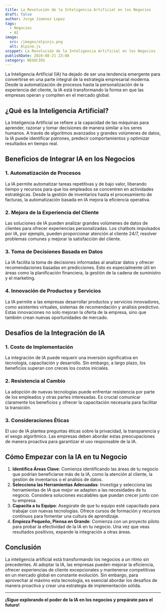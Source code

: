 ```yaml
---
title: La Revolución de la Inteligencia Artificial en los Negocios
draft: false
author: Jorge Jimenez Lopez
tags:
  - Negocios 
  - AI
image:
  src: /images/alpinjs.png
  alt: Alpine.js
snippet: La Revolución de la Inteligencia Artificial en los Negocios
publishDate: 2024-08-21 23:08
category: NEGOCIOS
---
```

La Inteligencia Artificial (IA) ha dejado de ser una tendencia emergente para convertirse en una parte integral de la estrategia empresarial moderna. Desde la automatización de procesos hasta la personalización de la experiencia del cliente, la IA está transformando la forma en que las empresas operan y compiten en el mercado global.

## ¿Qué es la Inteligencia Artificial?

La Inteligencia Artificial se refiere a la capacidad de las máquinas para aprender, razonar y tomar decisiones de manera similar a los seres humanos. A través de algoritmos avanzados y grandes volúmenes de datos, la IA puede identificar patrones, predecir comportamientos y optimizar resultados en tiempo real.

## Beneficios de Integrar IA en los Negocios

### 1. **Automatización de Procesos**
La IA permite automatizar tareas repetitivas y de bajo valor, liberando tiempo y recursos para que los empleados se concentren en actividades estratégicas. Desde la gestión de inventarios hasta el procesamiento de facturas, la automatización basada en IA mejora la eficiencia operativa.

### 2. **Mejora de la Experiencia del Cliente**
Las soluciones de IA pueden analizar grandes volúmenes de datos de clientes para ofrecer experiencias personalizadas. Los chatbots impulsados por IA, por ejemplo, pueden proporcionar atención al cliente 24/7, resolver problemas comunes y mejorar la satisfacción del cliente.

### 3. **Toma de Decisiones Basada en Datos**
La IA facilita la toma de decisiones informadas al analizar datos y ofrecer recomendaciones basadas en predicciones. Esto es especialmente útil en áreas como la planificación financiera, la gestión de la cadena de suministro y el marketing.

### 4. **Innovación de Productos y Servicios**
La IA permite a las empresas desarrollar productos y servicios innovadores, como asistentes virtuales, sistemas de recomendación y análisis predictivo. Estas innovaciones no solo mejoran la oferta de la empresa, sino que también crean nuevas oportunidades de mercado.

## Desafíos de la Integración de IA

### 1. **Costo de Implementación**
La integración de IA puede requerir una inversión significativa en tecnología, capacitación y desarrollo. Sin embargo, a largo plazo, los beneficios superan con creces los costos iniciales.

### 2. **Resistencia al Cambio**
La adopción de nuevas tecnologías puede enfrentar resistencia por parte de los empleados y otras partes interesadas. Es crucial comunicar claramente los beneficios y ofrecer la capacitación necesaria para facilitar la transición.

### 3. **Consideraciones Éticas**
El uso de IA plantea preguntas éticas sobre la privacidad, la transparencia y el sesgo algorítmico. Las empresas deben abordar estas preocupaciones de manera proactiva para garantizar el uso responsable de la IA.

## Cómo Empezar con la IA en tu Negocio

1. **Identifica Áreas Clave**: Comienza identificando las áreas de tu negocio que podrían beneficiarse más de la IA, como la atención al cliente, la gestión de inventarios o el análisis de datos.
2. **Selecciona las Herramientas Adecuadas**: Investiga y selecciona las herramientas de IA que mejor se adapten a las necesidades de tu negocio. Considera soluciones escalables que puedan crecer junto con tu empresa.
3. **Capacita a tu Equipo**: Asegúrate de que tu equipo esté capacitado para trabajar con nuevas tecnologías. Ofrece cursos de formación y recursos continuos para fomentar una cultura de aprendizaje.
4. **Empieza Pequeño, Piensa en Grande**: Comienza con un proyecto piloto para probar la efectividad de la IA en tu negocio. Una vez que veas resultados positivos, expande la integración a otras áreas.

## Conclusión

La inteligencia artificial está transformando los negocios a un ritmo sin precedentes. Al adoptar la IA, las empresas pueden mejorar la eficiencia, ofrecer experiencias de cliente excepcionales y mantenerse competitivas en un mercado global en constante evolución. Sin embargo, para aprovechar al máximo esta tecnología, es esencial abordar los desafíos de manera proactiva y crear una estrategia de implementación sólida.

---

**¡Sigue explorando el poder de la IA en los negocios y prepárate para el futuro!**

